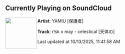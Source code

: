 ## Currently Playing on SoundCloud

[<img align="left" width="100" src="https://i1.sndcdn.com/artworks-LjSIwOL7dlLuuGJ6-Oykchw-t500x500.png">](https://soundcloud.com/yamiu/rsk-x-may-celestical-tian-ti-no-9)

**Artist**: YAMIU [保護者] 

**Track**: r!sk x may - celestical [天体の]

Last updated at 10/13/2025, 11:41:58 AM
